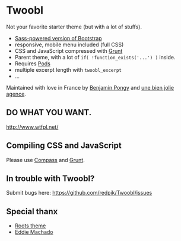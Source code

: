 # Twoobl

Not your favorite starter theme (but with a lot of stuffs).

- [Sass-powered version of Bootstrap](https://github.com/twbs/bootstrap-sass)
- responsive, mobile menu included (full CSS)
- CSS and JavaScript compressed with [Grunt](http://gruntjs.com/)
- Parent theme, with a lot of `if( !function_exists('...') )` inside.
- Requires [Pods](http://pods.io/)
- multiple excerpt length with `twoobl_excerpt`
- ...


Maintained with love in France by [Benjamin Pongy](https://twitter.com/redpik/) and [une bien jolie agence](http://www.axome.com).

## DO WHAT YOU WANT.
http://www.wtfpl.net/

## Compiling CSS and JavaScript
Please use [Compass](http://compass-style.org/) and [Grunt](http://gruntjs.com/).

## In trouble with Twoobl?

Submit bugs here:
https://github.com/redpik/Twoobl/issues

## Special thanx

- [Roots theme](http://roots.io/)
- [Eddie Machado](http://themble.com/bones/)
